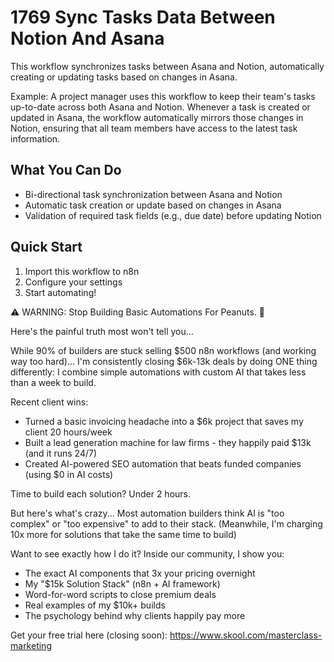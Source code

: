 # 1769 Sync Tasks Data Between Notion And Asana

This workflow synchronizes tasks between Asana and Notion, automatically creating or updating tasks based on changes in Asana.

Example: A project manager uses this workflow to keep their team's tasks up-to-date across both Asana and Notion. Whenever a task is created or updated in Asana, the workflow automatically mirrors those changes in Notion, ensuring that all team members have access to the latest task information.

## What You Can Do
- Bi-directional task synchronization between Asana and Notion
- Automatic task creation or update based on changes in Asana
- Validation of required task fields (e.g., due date) before updating Notion

## Quick Start
1. Import this workflow to n8n
2. Configure your settings
3. Start automating!

⚠️ WARNING: Stop Building Basic Automations For Peanuts. 🚫

Here's the painful truth most won't tell you...

While 90% of builders are stuck selling $500 n8n workflows (and working way too hard)...
I'm consistently closing $6k-13k deals by doing ONE thing differently:
I combine simple automations with custom AI that takes less than a week to build.

Recent client wins:
* Turned a basic invoicing headache into a $6k project that saves my client 20 hours/week
* Built a lead generation machine for law firms - they happily paid $13k (and it runs 24/7)
* Created AI-powered SEO automation that beats funded companies (using $0 in AI costs)

Time to build each solution? Under 2 hours.

But here's what's crazy...
Most automation builders think AI is "too complex" or "too expensive" to add to their stack.
(Meanwhile, I'm charging 10x more for solutions that take the same time to build)

Want to see exactly how I do it?
Inside our community, I show you:
* The exact AI components that 3x your pricing overnight
* My "$15k Solution Stack" (n8n + AI framework)
* Word-for-word scripts to close premium deals
* Real examples of my $10k+ builds
* The psychology behind why clients happily pay more

Get your free trial here (closing soon): https://www.skool.com/masterclass-marketing
